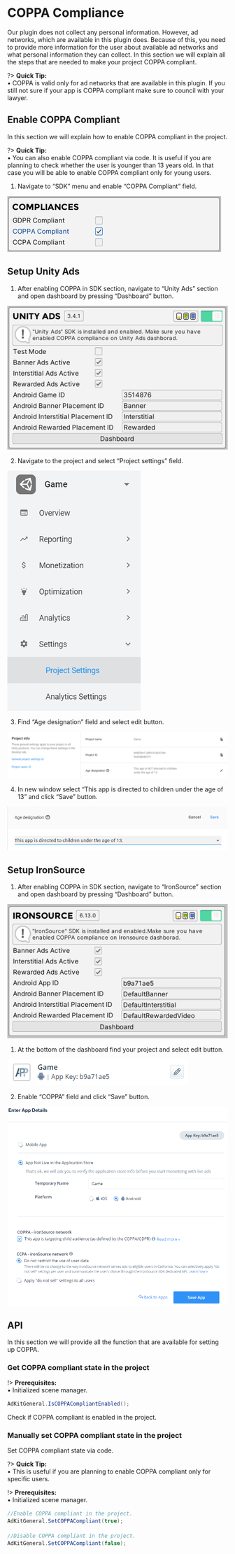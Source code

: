 # COPPA Compliance

Our plugin does not collect any personal information. However, ad networks, which are available in this plugin does. Because of this, you need to provide more information for the user about available ad networks and what personal information they can collect. In this section we will explain all the steps that are needed to make your project COPPA compliant. 

?> **Quick Tip:**  
•	COPPA is valid only for ad networks that are available in this plugin. If you still not sure if your app is COPPA compliant make sure to council with your lawyer.

## Enable COPPA Compliant

In this section we will explain how to enable COPPA compliant in the project.

?> **Quick Tip:**  
•	You can also enable COPPA compliant via code. It is useful if you are planning to check whether the user is younger than 13 years old. In that case you will be able to enable COPPA compliant only for young users. 

1. Navigate to “SDK” menu and enable “COPPA Compliant” field.

![Compliance Section](../images/coppa/1.png ":size=400 :class=center")

## Setup Unity Ads

1.	After enabling COPPA in SDK section, navigate to “Unity Ads” section and open dashboard by pressing “Dashboard” button.

![Unity Ads Section](../images/coppa/2.png ":size=400 :class=center")

2.	Navigate to the project and select “Project settings” field.

![Project Settings](../images/coppa/3.png ":size=200 :class=center")

3.	Find “Age designation” field and select edit button.

![Age Destination](../images/coppa/4.png ":size=400 :class=center")

4.	In new window select “This app is directed to children under the age of 13” and click “Save” button.

![App Is Directed To Children Under The Age Of 13](../images/coppa/5.png ":size=400 :class=center")

## Setup IronSource

1.	After enabling COPPA in SDK section, navigate to “IronSource” section and open dashboard by pressing “Dashboard” button.

![IronSource Section](../images/coppa/6.png ":size=400 :class=center")

1.	At the bottom of the dashboard find your project and select edit button.

![Project](../images/coppa/7.png ":size=300 :class=center")

2.	Enable “COPPA” field and click “Save” button.

![App Details](../images/coppa/8.png ":size=400 :class=center")

## API

In this section we will provide all the function that are available for setting up COPPA.

### Get COPPA compliant state in the project

!> **Prerequisites:**  
•	Initialized scene manager.

```csharp
AdKitGeneral.IsCOPPACompliantEnabled();
```

Check if COPPA compliant is enabled in the project.
 
### Manually set COPPA compliant state in the project

Set COPPA compliant state via code.

?> **Quick Tip:**  
•	This is useful if you are planning to enable COPPA compliant only for specific users.

!> **Prerequisites:**  
•	Initialized scene manager.

```csharp
//Enable COPPA compliant in the project.
AdKitGeneral.SetCOPPACompliant(true);

//Disable COPPA compliant in the project.
AdKitGeneral.SetCOPPACompliant(false);
```